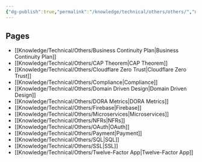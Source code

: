 ```yaml
---
{"dg-publish":true,"permalink":"/knowledge/technical/others/others/","noteIcon":""}
---
```


## Pages

- [[Knowledge/Technical/Others/Business Continuity Plan\|Business Continuity Plan]]
- [[Knowledge/Technical/Others/CAP Theorem\|CAP Theorem]]
- [[Knowledge/Technical/Others/Cloudflare Zero Trust\|Cloudflare Zero Trust]]
- [[Knowledge/Technical/Others/Compliance\|Compliance]]
- [[Knowledge/Technical/Others/Domain Driven Design\|Domain Driven Design]]
- [[Knowledge/Technical/Others/DORA Metrics\|DORA Metrics]]
- [[Knowledge/Technical/Others/Firebase\|Firebase]]
- [[Knowledge/Technical/Others/Microservices\|Microservices]]
- [[Knowledge/Technical/Others/NFRs\|NFRs]]
- [[Knowledge/Technical/Others/OAuth\|OAuth]]
- [[Knowledge/Technical/Others/Payment\|Payment]]
- [[Knowledge/Technical/Others/SQL\|SQL]]
- [[Knowledge/Technical/Others/SSL\|SSL]]
- [[Knowledge/Technical/Others/Twelve-Factor App\|Twelve-Factor App]]


